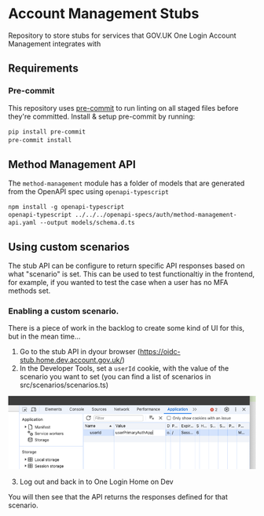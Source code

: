 # Account Management Stubs

Repository to store stubs for services that GOV.UK One Login Account Management integrates with

## Requirements

### Pre-commit

This repository uses [pre-commit](https://pre-commit.com/) to run linting on all staged files before they're committed.
Install & setup pre-commit by running:

```bash
pip install pre-commit
pre-commit install
```

## Method Management API

The `method-management` module has a folder of models that are generated from the OpenAPI spec using `openapi-typescript`

```shell
npm install -g openapi-typescript
openapi-typescript ../../../openapi-specs/auth/method-management-api.yaml --output models/schema.d.ts
```

## Using custom scenarios

The stub API can be configure to return specific API responses based on what "scenario" is set. This can be used to test functionaltiy in the frontend, for example, if you wanted to test the case when a user has no MFA methods set.

### Enabling a custom scenario.

There is a piece of work in the backlog to create some kind of UI for this, but in the mean time...

1. Go to the stub API in dyour browser (https://oidc-stub.home.dev.account.gov.uk/)
2. In the Developer Tools, set a `userId` cookie, with the value of the scenario you want to set (you can find a list of scenarios in src/scenarios/scenarios.ts)

![](docs/set-scenario.png)

3. Log out and back in to One Login Home on Dev

You will then see that the API returns the responses defined for that scenario.